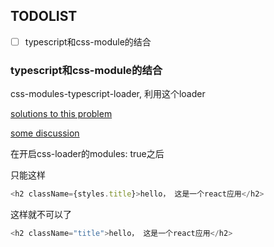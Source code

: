 ## TODOLIST
- [ ] typescript和css-module的结合
### typescript和css-module的结合
css-modules-typescript-loader, 利用这个loader

[solutions to this problem](https://www.npmjs.com/search?q=css%20modules%20typescript%20loader)

[some discussion](https://github.com/Quramy/typed-css-modules/issues/2#ref-issue-245213302)  

在开启css-loader的modules: true之后

只能这样
```javascript
<h2 className={styles.title}>hello， 这是一个react应用</h2>
```
这样就不可以了
```javascript
<h2 className="title">hello， 这是一个react应用</h2>
```